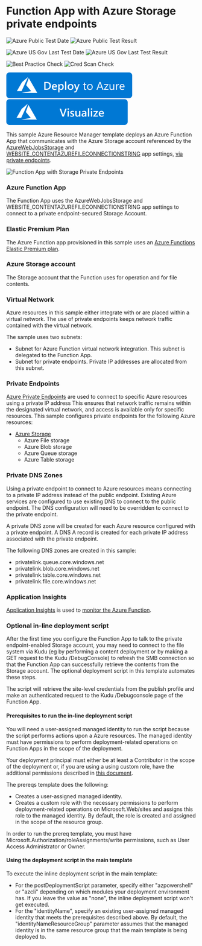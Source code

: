 # Function App with Azure Storage private endpoints

![Azure Public Test Date](https://azurequickstartsservice.blob.core.windows.net/badges/101-function-app-storage-private-endpoints/PublicLastTestDate.svg)
![Azure Public Test Result](https://azurequickstartsservice.blob.core.windows.net/badges/101-function-app-storage-private-endpoints/PublicDeployment.svg)

![Azure US Gov Last Test Date](https://azurequickstartsservice.blob.core.windows.net/badges/101-function-app-storage-private-endpoints/FairfaxLastTestDate.svg)
![Azure US Gov Last Test Result](https://azurequickstartsservice.blob.core.windows.net/badges/101-function-app-storage-private-endpoints/FairfaxDeployment.svg)

![Best Practice Check](https://azurequickstartsservice.blob.core.windows.net/badges/101-function-app-storage-private-endpoints/BestPracticeResult.svg)
![Cred Scan Check](https://azurequickstartsservice.blob.core.windows.net/badges/101-function-app-storage-private-endpoints/CredScanResult.svg)

[![Deploy To Azure](https://raw.githubusercontent.com/Azure/azure-quickstart-templates/master/1-CONTRIBUTION-GUIDE/images/deploytoazure.svg?sanitize=true)](https://portal.azure.com/#create/Microsoft.Template/uri/https%3A%2F%2Fraw.githubusercontent.com%2FAzure%2Fazure-quickstart-templates%2Fmaster%2F101-function-app-storage-private-endpoints%2Fazuredeploy.json)  [![Visualize](https://raw.githubusercontent.com/Azure/azure-quickstart-templates/master/1-CONTRIBUTION-GUIDE/images/visualizebutton.svg?sanitize=true)](http://armviz.io/#/?load=https%3A%2F%2Fraw.githubusercontent.com%2FAzure%2Fazure-quickstart-templates%2Fmaster%2F101-function-app-storage-private-endpoints%2Fazuredeploy.json)

This sample Azure Resource Manager template deploys an Azure Function App that communicates with the Azure Storage account referenced by the [AzureWebJobsStorage](https://docs.microsoft.com/azure/azure-functions/functions-app-settings#azurewebjobsstorage) and [WEBSITE_CONTENTAZUREFILECONNECTIONSTRING](https://docs.microsoft.com/azure/azure-functions/functions-app-settings#website_contentazurefileconnectionstring) app settings, [via private endpoints](https://docs.microsoft.com/en-us/azure/azure-functions/functions-networking-options#private-endpoints). 

![Function App with Storage Private Endpoints](/images/function-app-storage-privateendponts.png) 

### Azure Function App

The Function App uses the AzureWebJobsStorage and WEBSITE_CONTENTAZUREFILECONNECTIONSTRING app settings to connect to a private endpoint-secured Storage Account.

### Elastic Premium Plan

The Azure Function app provisioned in this sample uses an [Azure Functions Elastic Premium plan](https://docs.microsoft.com/azure/azure-functions/functions-premium-plan#features). 

### Azure Storage account

The Storage account that the Function uses for operation and for file contents. 


### Virtual Network

Azure resources in this sample either integrate with or are placed within a virtual network. The use of private endpoints keeps network traffic contained with the virtual network.

The sample uses two subnets:

- Subnet for Azure Function virtual network integration.  This subnet is delegated to the Function App.
- Subnet for private endpoints.  Private IP addresses are allocated from this subnet.

### Private Endpoints

[Azure Private Endpoints](https://docs.microsoft.com/azure/private-link/private-endpoint-overview) are used to connect to specific Azure resources using a private IP address  This ensures that network traffic remains within the designated virtual network, and access is available only for specific resources.  This sample configures private endpoints for the following Azure resources:

- [Azure Storage](https://docs.microsoft.com/azure/storage/common/storage-private-endpoints)
  - Azure File storage
  - Azure Blob storage
  - Azure Queue storage
  - Azure Table storage
  
### Private DNS Zones

Using a private endpoint to connect to Azure resources means connecting to a private IP address instead of the public endpoint.  Existing Azure services are configured to use existing DNS to connect to the public endpoint.  The DNS configuration will need to be overridden to connect to the private endpoint.

A private DNS zone will be created for each Azure resource configured with a private endpoint.  A DNS A record is created for each private IP address associated with the private endpoint. 

The following DNS zones are created in this sample:

- privatelink.queue.core.windows.net
- privatelink.blob.core.windows.net
- privatelink.table.core.windows.net
- privatelink.file.core.windows.net

### Application Insights

[Application Insights](https://docs.microsoft.com/azure/azure-monitor/app/app-insights-overview) is used to [monitor the Azure Function](https://docs.microsoft.com/azure/azure-functions/functions-monitoring).

### Optional in-line deployment script

After the first time you configure the Function App to talk to the private endpoint-enabled Storage account, you may need to connect to the file system via Kudu (eg by performing a content deployment or by making a GET request to the Kudu /DebugConsole) to refresh the SMB connection so that the Function App can successfully retrieve the contents from the Storage account. The optional deployment script in this template automates these steps.

The script will retrieve the site-level credentials from the publish profile and make an authenticated request to the Kudu /Debugconsole page of the Function App.

#### Prerequisites to run the in-line deployment script

You will need a user-assigned managed identity to run the script because the script performs actions upon a Azure resources. The managed identity must have permissions to perform deployment-related operations on Function Apps in the scope of the deployment.

Your deployment principal must either be at least a Contributor in the scope of the deployment or, if you are using a using custom role, have the additional permissions described in [this document](https://docs.microsoft.com/en-us/azure/azure-resource-manager/templates/deployment-script-template#configure-the-minimum-permissions).

The prereqs template does the following:
- Creates a user-assigned managed identity.
- Creates a custom role with the necessary permissions to perform deployment-related operations on Microsoft.Web/sites and assigns this role to the managed identity. By default, the role is created and assigned in the scope of the resource group.

In order to run the prereq template, you must have Microsoft.Authorization/roleAssignments/write permissions, such as User Access Administrator or Owner.

#### Using the deployment script in the main template

To execute the inline deployment script in the main template:
- For the postDeploymentScript parameter, specify either "azpowershell" or "azcli" depending on which modules your deployment environment has. If you leave the value as "none", the inline deployment script won't get executed.
- For the "identityName", specify an existing user-assigned managed identity that meets the prerequisites described above. By default, the "identityNameResourceGroup" parameter assumes that the managed identity is in the same resource group that the main template is being deployed to.
